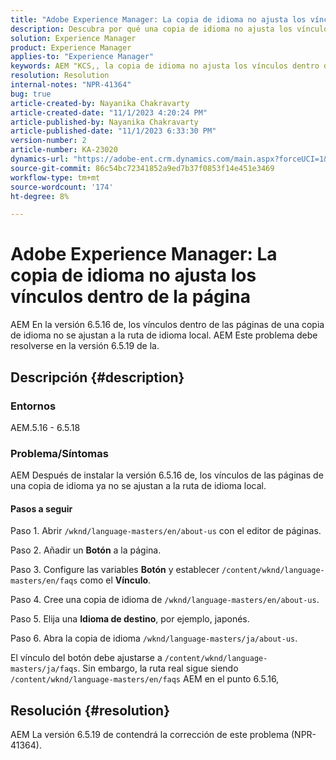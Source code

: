 ```yaml
---
title: "Adobe Experience Manager: La copia de idioma no ajusta los vínculos dentro de la página"
description: Descubra por qué una copia de idioma no ajusta los vínculos dentro de la página en Experience Manager.
solution: Experience Manager
product: Experience Manager
applies-to: "Experience Manager"
keywords: AEM "KCS,, la copia de idioma no ajusta los vínculos dentro de la página"
resolution: Resolution
internal-notes: "NPR-41364"
bug: true
article-created-by: Nayanika Chakravarty
article-created-date: "11/1/2023 4:20:24 PM"
article-published-by: Nayanika Chakravarty
article-published-date: "11/1/2023 6:33:30 PM"
version-number: 2
article-number: KA-23020
dynamics-url: "https://adobe-ent.crm.dynamics.com/main.aspx?forceUCI=1&pagetype=entityrecord&etn=knowledgearticle&id=4438a28e-d278-ee11-8179-6045bd0065f9"
source-git-commit: 86c54bc72341852a9ed7b37f0853f14e451e3469
workflow-type: tm+mt
source-wordcount: '174'
ht-degree: 8%

---
```


# Adobe Experience Manager: La copia de idioma no ajusta los vínculos dentro de la página


AEM En la versión 6.5.16 de, los vínculos dentro de las páginas de una copia de idioma no se ajustan a la ruta de idioma local. AEM Este problema debe resolverse en la versión 6.5.19 de la.

## Descripción {#description}


### <b>Entornos</b>

AEM.5.16 - 6.5.18

### Problema/Síntomas

AEM Después de instalar la versión 6.5.16 de, los vínculos de las páginas de una copia de idioma ya no se ajustan a la ruta de idioma local.

#### Pasos a seguir

Paso 1. Abrir `/wknd/language-masters/en/about-us` con el editor de páginas.

Paso 2. Añadir un <b>Botón</b> a la página.

Paso 3. Configure las variables <b>Botón</b> y establecer `/content/wknd/language-masters/en/faqs` como el <b>Vínculo</b>.

Paso 4. Cree una copia de idioma de `/wknd/language-masters/en/about-us`.

Paso 5. Elija una <b>Idioma de destino</b>, por ejemplo, japonés.

Paso 6. Abra la copia de idioma `/wknd/language-masters/ja/about-us`.

El vínculo del botón debe ajustarse a `/content/wknd/language-masters/ja/faqs`. Sin embargo, la ruta real sigue siendo `/content/wknd/language-masters/en/faqs` AEM en el punto 6.5.16,


## Resolución {#resolution}


AEM La versión 6.5.19 de contendrá la corrección de este problema (NPR-41364).
